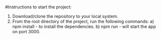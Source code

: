 #Instructions to start the project: 

1. Download/clone the repository to your local system. 
2. From the root directory of the project, run the following commands:
    a) npm install - to install the dependencies.
    b) npm run - will start the app on port 3000. 



